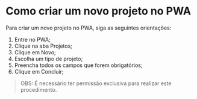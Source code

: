 # Como criar um novo projeto no PWA

Para criar um novo projeto no PWA, siga as seguintes orientações:
1. Entre no PWA;
2. Clique na aba Projetos;
3. Clique em Novo;
4. Escolha um tipo de projeto;
5. Preencha todos os campos que forem obrigatórios;
6. Clique em Concluir;
>OBS: É necessário ter permissão exclusiva para realizar este procedimento.